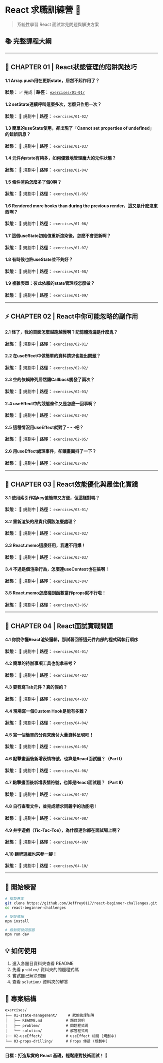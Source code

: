 # React 求職訓練營 🚀

> 系統性學習 React 面試常見問題與解決方案

## 📚 完整課程大綱

---

## 📖 **CHAPTER 01** | React狀態管理的陷阱與技巧

#### 1.1 Array.push用在更新state，居然不起作用了？
**狀態：** ✅ 完成 | **路徑：** [`exercises/01-01/`](exercises/01-01/)

#### 1.2 setState連續呼叫這麼多次，怎麼只作用一次？
**狀態：** 🔄 規劃中 | **路徑：** `exercises/01-02/`

#### 1.3 簡單的useState使用，卻出現了「Cannot set properties of undefined」的錯誤訊息？
**狀態：** 🔄 規劃中 | **路徑：** `exercises/01-03/`

#### 1.4 元件內state有夠多，如何優雅地管理龐大的元件狀態？
**狀態：** 🔄 規劃中 | **路徑：** `exercises/01-04/`

#### 1.5 條件渲染怎麼多了個0啊？
**狀態：** 🔄 規劃中 | **路徑：** `exercises/01-05/`

#### 1.6 Rendered more hooks than during the previous render，這又是什麼鬼東西啊？
**狀態：** 🔄 規劃中 | **路徑：** `exercises/01-06/`

#### 1.7 這個useState初始值重新渲染後，怎麼不會更新啊？
**狀態：** 🔄 規劃中 | **路徑：** `exercises/01-07/`

#### 1.8 有時候也許useState並不夠好？
**狀態：** 🔄 規劃中 | **路徑：** `exercises/01-08/`

#### 1.9 複雜表單：彼此依賴的state管理該怎麼做？
**狀態：** 🔄 規劃中 | **路徑：** `exercises/01-09/`

---

## ⚡ **CHAPTER 02** | React中你可能忽略的副作用

#### 2.1 怪了，我的頁面怎麼越跑越慢啊？記憶體洩漏是什麼鬼？
**狀態：** 🔄 規劃中 | **路徑：** `exercises/02-01/`

#### 2.2 在useEffect中做簡單的資料請求也能出問題？
**狀態：** 🔄 規劃中 | **路徑：** `exercises/02-02/`

#### 2.3 空的依賴陣列居然讓Callback觸發了兩次？
**狀態：** 🔄 規劃中 | **路徑：** `exercises/02-03/`

#### 2.4 useEffect中的競態條件又是怎麼一回事啊？
**狀態：** 🔄 規劃中 | **路徑：** `exercises/02-04/`

#### 2.5 這種情況用useEffect就對了⋯⋯吧？
**狀態：** 🔄 規劃中 | **路徑：** `exercises/02-05/`

#### 2.6 用useEffect處理事件，卻讓畫面抖了一下？
**狀態：** 🔄 規劃中 | **路徑：** `exercises/02-06/`

---

## 🚀 **CHAPTER 03** | React效能優化與最佳化實踐

#### 3.1 使用索引作為key值簡單又方便，但這樣對嗎？
**狀態：** 🔄 規劃中 | **路徑：** `exercises/03-01/`

#### 3.2 重新渲染的昂貴代價該怎麼處理？
**狀態：** 🔄 規劃中 | **路徑：** `exercises/03-02/`

#### 3.3 React.memo這麼好用，我還不用爆！
**狀態：** 🔄 規劃中 | **路徑：** `exercises/03-03/`

#### 3.4 不過是個渲染行為，怎麼連useContext也在搞啊！
**狀態：** 🔄 規劃中 | **路徑：** `exercises/03-04/`

#### 3.5 React.memo怎麼碰到函數當作props就不行啦！
**狀態：** 🔄 規劃中 | **路徑：** `exercises/03-05/`

---

## 💼 **CHAPTER 04** | React面試實戰問題

#### 4.1 你說你懂React渲染邏輯，那試著回答這元件內部的程式碼執行順序
**狀態：** 🔄 規劃中 | **路徑：** `exercises/04-01/`

#### 4.2 簡單的待辦事項工具也能拿來考？
**狀態：** 🔄 規劃中 | **路徑：** `exercises/04-02/`

#### 4.3 要我寫Tab元件？真的假的？
**狀態：** 🔄 規劃中 | **路徑：** `exercises/04-03/`

#### 4.4 現場寫一個Custom Hook是能有多難？
**狀態：** 🔄 規劃中 | **路徑：** `exercises/04-04/`

#### 4.5 寫一個簡單的分頁來應付大量資料呈現吧！
**狀態：** 🔄 規劃中 | **路徑：** `exercises/04-05/`

#### 4.6 點擊畫面後新增表情符號，也算是React面試題？（Part I）
**狀態：** 🔄 規劃中 | **路徑：** `exercises/04-06/`

#### 4.7 點擊畫面後新增表情符號，也算是React面試題？（Part II）
**狀態：** 🔄 規劃中 | **路徑：** `exercises/04-07/`

#### 4.8 自行查看文件，並完成請求同義字的功能吧！
**狀態：** 🔄 規劃中 | **路徑：** `exercises/04-08/`

#### 4.9 井字遊戲（Tic-Tac-Toe），為什麼連你都在面試場上啊？
**狀態：** 🔄 規劃中 | **路徑：** `exercises/04-09/`

#### 4.10 翻牌遊戲也來參一腳！
**狀態：** 🔄 規劃中 | **路徑：** `exercises/04-10/`

---

## 🚀 開始練習

```bash
# 複製專案
git clone https://github.com/Jeffrey0117/react-beginner-challenges.git
cd react-beginner-challenges

# 安裝依賴
npm install

# 啟動開發伺服器
npm run dev
```

## 💡 如何使用

1. 進入各題目資料夾查看 README
2. 先看 `problem/` 資料夾的問題程式碼
3. 嘗試自己解決問題
4. 查看 `solution/` 資料夾的解答

## 📁 專案結構

```
exercises/
├── 01-state-management/     # 狀態管理陷阱
│   ├── README.md           # 題目說明
│   ├── problem/            # 問題程式碼
│   └── solution/           # 解答程式碼
├── 02-useEffect/           # useEffect 相關 (規劃中)
└── 03-props-drilling/      # Props 傳遞 (規劃中)
```

---

**目標：打造紮實的 React 基礎，輕鬆應對技術面試！** 🎯
